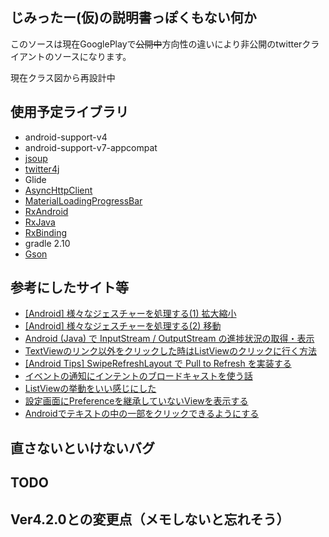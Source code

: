 ## じみったー(仮)の説明書っぽくもない何か ##
このソースは現在GooglePlayで~~公開中~~方向性の違いにより非公開のtwitterクライアントのソースになります。

現在クラス図から再設計中

## 使用予定ライブラリ ##
* android-support-v4
* android-support-v7-appcompat
* [jsoup](http://jsoup.org/)
* [twitter4j](http://twitter4j.org/ja/)
* Glide
* [AsyncHttpClient](http://loopj.com/android-async-http/)
* [MaterialLoadingProgressBar](https://github.com/lsjwzh/MaterialLoadingProgressBar)
* [RxAndroid](https://github.com/ReactiveX/RxAndroid)
* [RxJava](https://github.com/ReactiveX/RxJava)
* [RxBinding](https://github.com/JakeWharton/RxBinding)
* gradle 2.10
* [Gson](https://github.com/google/gson)

## 参考にしたサイト等 ##
* [[Android] 様々なジェスチャーを処理する(1) 拡大縮小](http://chicketen.blog.jp/archives/1579621.html)
* [[Android] 様々なジェスチャーを処理する(2) 移動](http://chicketen.blog.jp/archives/1622120.html)
* [Android (Java) で InputStream / OutputStream の進捗状況の取得・表示](http://foreignkey.toyao.net/archives/1386)
* [TextViewのリンク以外をクリックした時はListViewのクリックに行く方法](http://oigami.hatenablog.com/entry/2014/11/08/082615)
* [[Android Tips] SwipeRefreshLayout で Pull to Refresh を実装する](http://dev.classmethod.jp/smartphone/swiperefreshlayout/)
* [イベントの通知にインテントのブロードキャストを使う話](http://qiita.com/kazhida/items/91a15a1cf8ec0c443dbb)
* [ListViewの挙動をいい感じにした](http://saku-na63.hatenablog.com/entry/2014/06/06/013014)
* [設定画面にPreferenceを継承していないViewを表示する](http://serenegiant.com/blog/?p=2533)
* [Androidでテキストの中の一部をクリックできるようにする](http://d.hatena.ne.jp/chaoruko/20111007/1317997853)

## 直さないといけないバグ ##


## TODO ##


## Ver4.2.0との変更点（メモしないと忘れそう） ##
